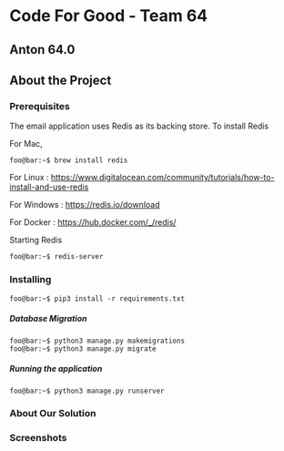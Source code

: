 # Code For Good - Team 64
## Anton 64.0

## About the Project

### Prerequisites

The email application uses Redis as its backing store. To install Redis

For Mac,
```console
foo@bar:~$ brew install redis
```

For Linux : https://www.digitalocean.com/community/tutorials/how-to-install-and-use-redis

For Windows : https://redis.io/download

For Docker : https://hub.docker.com/_/redis/

Starting Redis

```console
foo@bar:~$ redis-server
```

### Installing

```console
foo@bar:~$ pip3 install -r requirements.txt
```

##### Database Migration

```console
foo@bar:~$ python3 manage.py makemigrations
foo@bar:~$ python3 manage.py migrate
```

##### Running the application

```console
foo@bar:~$ python3 manage.py runserver
```

### About Our Solution

### Screenshots
